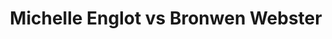 ---
title: Michelle Englot vs Bronwen Webster
player1:
  name: Englot, Michelle
  percent: 75
  wins: 0
  losses: 1
player2:
  name: Webster, Bronwen
  percent: 89
  wins: 1
  losses: 0
games:
- player1:
    team: SK
    position: Fourth
    percent: 75
    win: 0
    loss: 1
  player2:
    team: AB
    position: Second
    percent: 89
    win: 1
    loss: 0
  event: Hearts
  year: 2008
  draw: Round Robin(17)
  score: AB 10 - SK 3
- player1:
    team: RID
    position: Fourth
    percent: 74
    win: 1
    loss: 0
  player2:
    team: FOW
    position: Second
    percent: 85
    win: 0
    loss: 1
  event: Trials (Women)
  year: 2001
  draw: Round Robin(7)
  score: RID 8 - FOW 6
---
